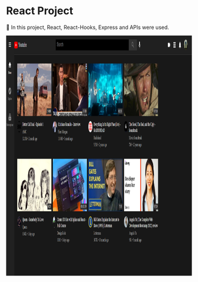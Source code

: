 # React Project

:pushpin: In this project, React, React-Hooks, Express and APIs were used.


<img src="./img/YoutubeClone.png" alt="Youtube Clone IMG" style="height: 650px; width:1000px;"/>